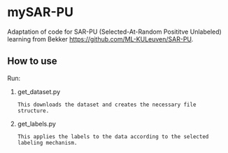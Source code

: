 # mySAR-PU

Adaptation of code for SAR-PU (Selected-At-Random Posititve Unlabeled) learning from Bekker https://github.com/ML-KULeuven/SAR-PU.

## How to use

Run:
1. get_dataset.py

    ```This downloads the dataset and creates the necessary file structure.```

2. get_labels.py
   
   ```This applies the labels to the data according to the selected labeling mechanism.```
